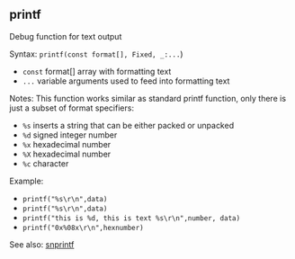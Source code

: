## printf

Debug function for text output

Syntax: `printf(const format[], Fixed, _:...`)

* `const` format\[\] array with formatting text
* `...` variable arguments used to feed into formatting text

Notes: This function works similar as standard printf function, only there is just a subset of format specifiers:

* `%s` inserts a string that can be either packed or unpacked
* `%d` signed integer number
* `%x` hexadecimal number
* `%X` hexadecimal number
* `%c` character

Example:

* `printf("%s\r\n",data)`
* `printf("%s\r\n",data)`
* `printf("this is %d, this is text %s\r\n",number, data)`
* `printf("0x%08x\r\n",hexnumber)`

See also: [snprintf](/api-native-functions/snprintf.md)

